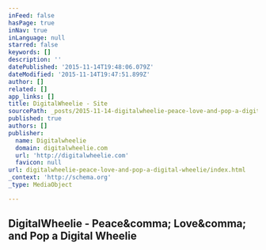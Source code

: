 ```yaml
---
inFeed: false
hasPage: true
inNav: true
inLanguage: null
starred: false
keywords: []
description: ''
datePublished: '2015-11-14T19:48:06.079Z'
dateModified: '2015-11-14T19:47:51.899Z'
author: []
related: []
app_links: []
title: DigitalWheelie - Site
sourcePath: _posts/2015-11-14-digitalwheelie-peace-love-and-pop-a-digital-wheelie.md
published: true
authors: []
publisher:
  name: Digitalwheelie
  domain: digitalwheelie.com
  url: 'http://digitalwheelie.com'
  favicon: null
url: digitalwheelie-peace-love-and-pop-a-digital-wheelie/index.html
_context: 'http://schema.org'
_type: MediaObject

---
```

<article style=""><h1>DigitalWheelie - Peace&amp;comma; Love&amp;comma; and Pop a Digital Wheelie</h1><p></p></article>